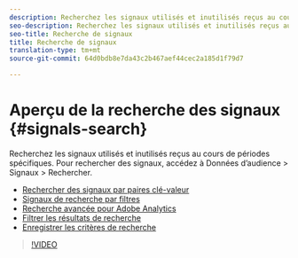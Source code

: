 ```yaml
---
description: Recherchez les signaux utilisés et inutilisés reçus au cours de périodes spécifiques. Pour rechercher des signaux, accédez à Données d’audience > Signaux > Rechercher.
seo-description: Recherchez les signaux utilisés et inutilisés reçus au cours de périodes spécifiques. Pour rechercher des signaux, accédez à Données d’audience > Signaux > Rechercher.
seo-title: Recherche de signaux
title: Recherche de signaux
translation-type: tm+mt
source-git-commit: 64d0bdb8e7da43c2b467aef44cec2a185d1f79d7

---
```



# Aperçu de la recherche des signaux {#signals-search}

Recherchez les signaux utilisés et inutilisés reçus au cours de périodes spécifiques. Pour rechercher des signaux, accédez à Données d’audience &gt; Signaux &gt; Rechercher.

* [Rechercher des signaux par paires clé-valeur](/help/using/features/data-explorer/data-explorer-signals-search/data-explorer-search-pairs.md)
* [Signaux de recherche par filtres](/help/using/features/data-explorer/data-explorer-signals-search/data-explorer-search-filters.md)
* [Recherche avancée pour Adobe Analytics](/help/using/features/data-explorer/data-explorer-signals-search/data-explorer-search-analytics.md)
* [Filtrer les résultats de recherche](/help/using/features/data-explorer/data-explorer-signals-search/data-explorer-filter-results.md)
* [Enregistrer les critères de recherche](/help/using/features/data-explorer/data-explorer-signals-search/data-explorer-save-search.md)

>[!VIDEO](https://video.tv.adobe.com/v/25148/?captions=fre_fr)
